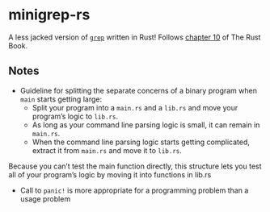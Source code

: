 # minigrep-rs
A less jacked version of [`grep`](https://en.wikipedia.org/wiki/Grep) written in Rust! Follows [chapter 10](https://doc.rust-lang.org/stable/book/ch12-00-an-io-project.html) of The Rust Book.

## Notes
- Guideline for splitting the separate concerns of a binary program when `main` starts getting large:
    - Split your program into a `main.rs` and a `lib.rs` and move your program’s logic to `lib.rs`.
    - As long as your command line parsing logic is small, it can remain in `main.rs`.
    - When the command line parsing logic starts getting complicated, extract it from `main.rs` and move it to `lib.rs`.

Because you can’t test the main function directly, this structure lets you test all of your program’s logic by moving it into functions in lib.rs

-  Call to `panic!` is more appropriate for a programming problem than a usage problem